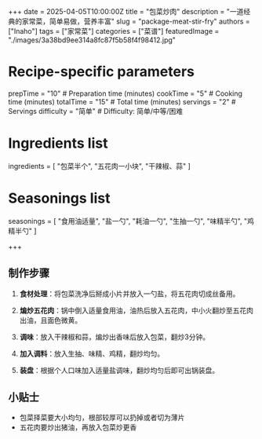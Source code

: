 +++
date = 2025-04-05T10:00:00Z
title = "包菜炒肉"
description = "一道经典的家常菜，简单易做，营养丰富"
slug = "package-meat-stir-fry"
authors = ["Inaho"]
tags = ["家常菜"]
categories = ["菜谱"]
featuredImage = "./images/3a38bd9ee314a8fc87f5b58f4f98412.jpg"

# Recipe-specific parameters
prepTime = "10"  # Preparation time (minutes)
cookTime = "5"  # Cooking time (minutes)
totalTime = "15"  # Total time (minutes)
servings = "2"  # Servings
difficulty = "简单"  # Difficulty: 简单/中等/困难

# Ingredients list
ingredients = [
  "包菜半个",
  "五花肉一小块",
  "干辣椒、蒜"
]

# Seasonings list
seasonings = [
  "食用油适量",
  "盐一勺",
  "耗油一勺",
  "生抽一勺",
  "味精半勺",
  "鸡精半勺"
]


+++

## 制作步骤

1. **食材处理**：将包菜洗净后掰成小片并放入一勺盐，将五花肉切成丝备用。

2. **煸炒五花肉**：锅中倒入适量食用油，油热后放入五花肉，中小火翻炒至五花肉出油，且面色微黄。

3. **调味**：放入干辣椒和蒜，煸炒出香味后放入包菜，翻炒3分钟。

4. **加入调料**：放入生抽、味精、鸡精，翻炒均匀。

6. **装盘**：根据个人口味加入适量盐调味，翻炒均匀后即可出锅装盘。

## 小贴士

- 包菜择菜要大小均匀，根部较厚可以扔掉或者切为薄片
- 五花肉要炒出猪油，再放入包菜炒更香